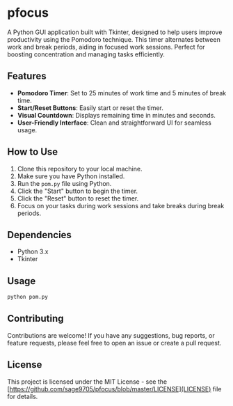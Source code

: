 # pfocus
A Python GUI application built with Tkinter, designed to help users improve productivity using the Pomodoro technique. This timer alternates between work and break periods, aiding in focused work sessions. Perfect for boosting concentration and managing tasks efficiently.

## Features

- **Pomodoro Timer**: Set to 25 minutes of work time and 5 minutes of break time.
- **Start/Reset Buttons**: Easily start or reset the timer.
- **Visual Countdown**: Displays remaining time in minutes and seconds.
- **User-Friendly Interface**: Clean and straightforward UI for seamless usage.

## How to Use

1. Clone this repository to your local machine.
2. Make sure you have Python installed.
3. Run the `pom.py` file using Python.
4. Click the "Start" button to begin the timer.
5. Click the "Reset" button to reset the timer.
6. Focus on your tasks during work sessions and take breaks during break periods.

## Dependencies

- Python 3.x
- Tkinter

## Usage

```bash
python pom.py

```

## Contributing
Contributions are welcome! If you have any suggestions, bug reports, or feature requests, please feel free to open an issue or create a pull request.


## License

This project is licensed under the MIT License - see the [https://github.com/sage9705/pfocus/blob/master/LICENSE](LICENSE) file for details.


